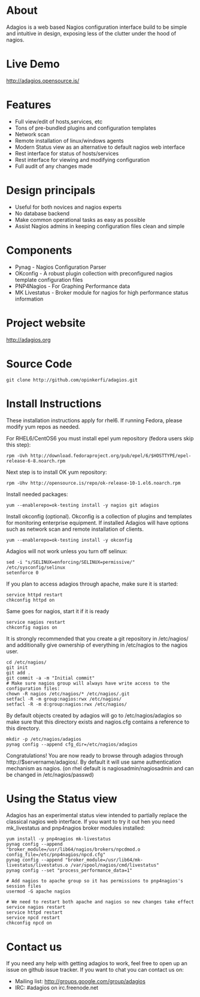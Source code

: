 About
=====
Adagios is a web based Nagios configuration interface build to be simple and intuitive in design, exposing less of the clutter under the hood of nagios.

Live Demo
=========
http://adagios.opensource.is/

Features
========
  - Full view/edit of hosts,services, etc
  - Tons of pre-bundled plugins and configuration templates
  - Network scan
  - Remote installation of linux/windows agents
  - Modern Status view as an alternative to default nagios web interface
  - Rest interface for status of hosts/services
  - Rest interface for viewing and modifying configuration
  - Full audit of any changes made

Design principals
==================
  - Useful for both novices and nagios experts
  - No database backend
  - Make common operational tasks as easy as possible
  - Assist Nagios admins in keeping configuration files clean and simple

Components
==========
  - Pynag - Nagios Configuration Parser
  - OKconfig - A robust plugin collection with preconfigured nagios template configuration files
  - PNP4Nagios - For Graphing Performance data
  - MK Livestatus - Broker module for nagios for high performance status information

Project website
=========
http://adagios.org

Source Code
===========

	git clone http://github.com/opinkerfi/adagios.git

Install Instructions
====================
These installation instructions apply for rhel6. If running Fedora, please modify yum repos as needed.

For RHEL6/CentOS6 you must install epel yum repository (fedora users skip this step):

	rpm -Uvh http://download.fedoraproject.org/pub/epel/6/$HOSTTYPE/epel-release-6-8.noarch.rpm

Next step is to install OK yum repository:

	rpm -Uhv http://opensource.is/repo/ok-release-10-1.el6.noarch.rpm

Install needed packages:

	yum --enablerepo=ok-testing install -y nagios git adagios

Install okconfig (optional). Okconfig is a collection of plugins and templates for monitoring enterprise equipment. If installed Adagios will have options such as network scan and remote installation of clients.

	yum --enablerepo=ok-testing install -y okconfig

Adagios will not work unless you turn off selinux:

	sed -i "s/SELINUX=enforcing/SELINUX=permissive/" /etc/sysconfig/selinux
	setenforce 0

If you plan to access adagios through apache, make sure it is started:

	service httpd restart
	chkconfig httpd on


Same goes for nagios, start it if it is ready

	service nagios restart
	chkconfig nagios on
	

It is strongly recommended that you create a git repository in /etc/nagios/ and additionally give ownership of
everything in /etc/nagios to the nagios user.

	cd /etc/nagios/
	git init
	git add .
	git commit -a -m "Initial commit"
	# Make sure nagios group will always have write access to the configuration files:
	chown -R nagios /etc/nagios/* /etc/nagios/.git
	setfacl -R -m group:nagios:rwx /etc/nagios/
	setfacl -R -m d:group:nagios:rwx /etc/nagios/
	

By default objects created by adagios will go to /etc/nagios/adagios so make sure that this directory exists and 
nagios.cfg contains a reference to this directory.

	mkdir -p /etc/nagios/adagios
	pynag config --append cfg_dir=/etc/nagios/adagios

Congratulations! You are now ready to browse through adagios through http://$servername/adagios/. By default it
will use same authentication mechanism as nagios. (on rhel default is nagiosadmin/nagiosadmin and can be 
changed in /etc/nagios/passwd)

Using the Status view
=====================
Adagios has an experimental status view intended to partially replace the classical nagios web interface. If you want to try it out hen you need mk_livestatus and pnp4nagios broker modules installed:
	
	yum install -y pnp4nagios mk-livestatus
	pynag config --append "broker_module=/usr/lib64/nagios/brokers/npcdmod.o config_file=/etc/pnp4nagios/npcd.cfg"
	pynag config --append "broker_module=/usr/lib64/mk-livestatus/livestatus.o /var/spool/nagios/cmd/livestatus"
	pynag config --set "process_performance_data=1"
	
	# Add nagios to apache group so it has permissions to pnp4nagios's session files
	usermod -G apache nagios
	
	# We need to restart both apache and nagios so new changes take effect
	service nagios restart
	service httpd restart
	service npcd restart
	chkconfig npcd on

Contact us
===================
If you need any help with getting adagios to work, feel free to open up an issue on github issue tracker. If you want to chat you can contact us on:

  - Mailing list: http://groups.google.com/group/adagios
  - IRC: #adagios on irc.freenode.net
